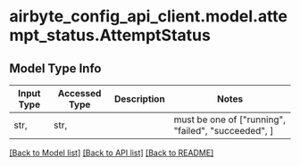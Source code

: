 # airbyte_config_api_client.model.attempt_status.AttemptStatus

## Model Type Info
Input Type | Accessed Type | Description | Notes
------------ | ------------- | ------------- | -------------
str,  | str,  |  | must be one of ["running", "failed", "succeeded", ] 

[[Back to Model list]](../../README.md#documentation-for-models) [[Back to API list]](../../README.md#documentation-for-api-endpoints) [[Back to README]](../../README.md)

